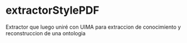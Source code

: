 # extractorStylePDF
Extractor que luego uniré con UIMA para extraccion de conocimiento y reconstruccion de una ontologia
